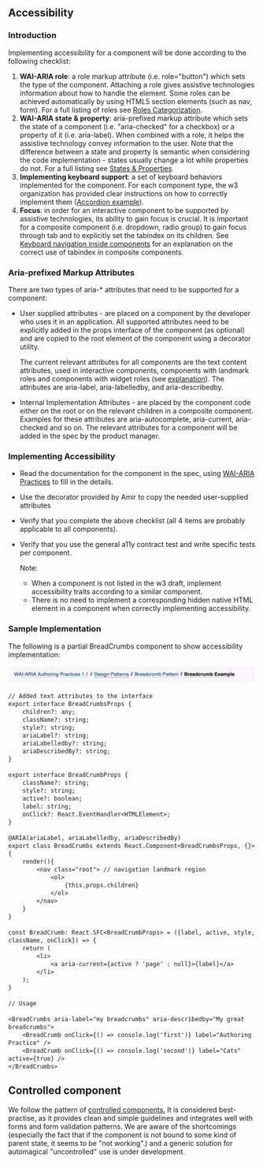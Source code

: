 ## Accessibility

### Introduction

Implementing accessibility for a component will be done according to the following checklist:
1) **WAI-ARIA role**: a role markup attribute (i.e. role="button") which sets the type of the component. Attaching a role gives assistive technologies information about how to handle the element. Some roles can be achieved automatically by using HTML5 section elements (such as nav, form). For a full listing of roles see [Roles Categorization](https://www.w3.org/TR/wai-aria-1.1/#roles_categorization).
2) **WAI-ARIA state & property**: aria-prefixed markup attribute which sets the state of a component (i.e. "aria-checked" for a checkbox) or a property of it (i.e. aria-label). When combined with a role, it helps the assistive technology convey information to the user. Note that the difference between a state and property is semantic when considering the code implementation - states usually change a lot while properties do not. For a full listing see [States & Properties](https://www.w3.org/TR/wai-aria-1.1/#states_and_properties).
3) **Implementing keyboard support**: a set of keyboard behaviors implemented for the component. For each component type, the w3 organization has provided clear instructions on how to correctly implement them ([Accordion example](https://www.w3.org/TR/wai-aria-practices/#accordion)).
4) **Focus**: in order for an interactive component to be supported by assistive technologies, its ability to gain focus is crucial. It is important for a composite component (i.e. dropdown, radio group) to gain focus through tab and to explicitly set the tabindex on its children. See [Keyboard navigation inside components](https://www.w3.org/TR/wai-aria-practices/#kbd_general_within) for an explanation on the correct use of tabindex in composite components.

### Aria-prefixed Markup Attributes

There are two types of aria-* attributes that need to be supported for a component:

* User supplied attributes - are placed on a component by the developer who uses it in an application. All supported attributes need to be explicitly added in the props interface of the component (as optional) and are copied to the root element of the component using a decorator utility.

    The current relevant attributes for all components are the text content attributes, used in interactive components, components with landmark roles and components with widget roles (see [explanation](https://www.paciellogroup.com/blog/2017/07/short-note-on-aria-label-aria-labelledby-and-aria-describedby/)). The attributes are aria-label, aria-labelledby, and aria-describedby.

* Internal Implementation Attributes - are placed by the component code either on the root or on the relevant children in a composite component. Examples for these attributes are aria-autocomplete, aria-current, aria-checked and so on. The relevant attributes for a component will be added in the spec by the product manager.

### Implementing Accessibility

* Read the documentation for the component in the spec, using <a href="https://www.w3.org/TR/wai-aria-practices/" target="_blank">WAI-ARIA Practices</a> to fill in the details.
* Use the decorator provided by Amir to copy the needed user-supplied attributes
* Verify that you complete the above checklist (all 4 items are probably applicable to all components).
* Verify that you use the general a11y contract test and write specific tests per component.

    Note:
    * When a component is not listed in the w3 draft, implement accessibility traits according to a similar component.
    * There is no need to implement a corresponding hidden native HTML element in a component when correctly implementing accessibility.

### Sample Implementation

The following is a partial BreadCrumbs component to show accessibility implementation:

![Image of breadcrumbs](./sample_breadcrumbs.png)

```
// Added text attributes to the interface
export interface BreadCrumbsProps {
    children?: any;
    className?: string;
    style?: string;
    ariaLabel?: string;
    ariaLabelledby?: string;
    ariaDescribedBy?: string;
}

export interface BreadCrumbProps {
    className?: string;
    style?: string;
    active?: boolean;
    label: string;
    onClick?: React.EventHandler<HTMLElement>;
}

@ARIA(ariaLabel, ariaLabelledby, ariaDescribedBy)
export class BreadCrumbs extends React.Component<BreadCrumbsProps, {}>{
    render(){
        <nav class="root"> // navigation landmark region
            <ol>
                {this.props.children}
            </ol>
        </nav>
    }
}

const BreadCrumb: React.SFC<BreadCrumbProps> = ({label, active, style, className, onClick}) => {
    return (
        <li>
            <a aria-current={active ? 'page' : null}>{label}</a>
        </li>
    );
}

// Usage

<BreadCrumbs aria-label="my breadcrumbs" aria-describedby="My great breadcrumbs">
    <BreadCrumb onClick={() => console.log('first')} label="Authoring Practice" />
    <BreadCrumb onClick={() => console.log('second')} label="Cats" active={true} />
</BreadCrumbs>

```

## Controlled component

We follow the pattern of [controlled components.](https://facebook.github.io/react/docs/forms.html#controlled-components)
It is considered best-practise, as it provides clean and simple guidelines and integrates well
with forms and form validation patterns. We are aware of the shortcomings (especially the fact
that if the component is not bound to some kind of parent state, it seems to be "not working".)
and a generic solution for automagical "uncontrolled" use is under development.
